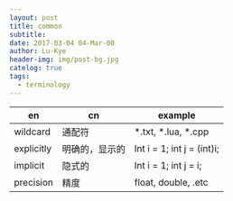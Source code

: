 ```yaml
---
layout: post
title: common
subtitle: 
date: 2017-03-04 04-Mar-00
author: Lu-Kye
header-img: img/post-bg.jpg
catelog: true
tags: 
  - terminology
---
```

|en 	|cn 	|example
|---	|---	|---
|wildcard	|通配符	  |*.txt, *.lua, *.cpp
|explicitly |明确的，显示的 | Int i = 1; int j = (int)i;
|implicit   |隐式的	  |	Int i = 1; int j = i;
|precision  |精度	  | float, double, .etc